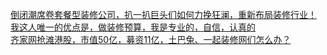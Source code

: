   
[倒闭潮席卷套餐型装修公司，扒一扒巨头们如何力挽狂澜，重新布局装修行业！](http://www.dianyue.me/archives/784/8q5w8raxk96s98s5/)  
[我这人唯一的优点是，做装修预算，我是专业的，自信，认真的](http://www.dianyue.me/archives/143/9vb69x2zv18fo4d1/)  
[齐家网抢滩港股，市值50亿，募资11亿，土巴兔、一起装修网们怎么办？](http://www.dianyue.me/archives/252/7h0puxxw9sdma1hg/)
